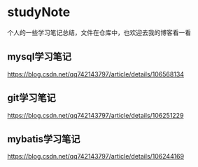 # studyNote
个人的一些学习笔记总结，文件在仓库中，也欢迎去我的博客看一看
## mysql学习笔记
https://blog.csdn.net/qq742143797/article/details/106568134
## git学习笔记
https://blog.csdn.net/qq742143797/article/details/106251229
## mybatis学习笔记
https://blog.csdn.net/qq742143797/article/details/106244169
